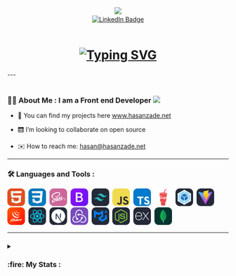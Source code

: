 <div id="header" align="center">
  <img src="https://miro.medium.com/max/1400/0*08Ge7j9DdoWx1KjA.gif" width="220"/>
  <div id="badges">
  <a href="your-linkedin-URL">
    <img src="https://img.shields.io/badge/LinkedIn-blue?style=for-the-badge&logo=linkedin&logoColor=white" alt="LinkedIn Badge"/>
  </a>
</div>
<img src="https://komarev.com/ghpvc/?username=hasan-hasanzade&style=flat-square&color=blue" alt=""/>
<h1>
 <a href="https://git.io/typing-svg"><img src="https://readme-typing-svg.demolab.com?font=Righteous&weight=500&size=35&duration=4000&pause=1000&color=EABE7B&center=true&vCenter=true&random=false&width=500&height=70&lines=Hi+There!+%F0%9F%91%8B;I'm+Hasan+Hasanzade" alt="Typing SVG" /></a>
</h1>
</div>
---
<img src="https://res.cloudinary.com/dp9ksc7yx/image/upload/v1704222154/Animation_amgorb.gif" width="100%" height='1px'/>

### :man_technologist: About Me : I am a Front end Developer <img src="https://media.giphy.com/media/WUlplcMpOCEmTGBtBW/giphy.gif" width="30">

- :floppy_disk: You can find my projects here www.hasanzade.net

- :elevator: I’m looking to collaborate on open source

- ✉️ How to reach me: hasan@hasanzade.net
---

### :hammer_and_wrench: Languages and Tools :

<div>
  <img src="https://github.com/tandpfun/skill-icons/blob/main/icons/HTML.svg" title="HTML5" alt="HTML" width="40" height="40"/>&nbsp;
  <img src="https://github.com/tandpfun/skill-icons/blob/main/icons/CSS.svg"  title="CSS3" alt="CSS" width="40" height="40"/>&nbsp;
  <img src="https://github.com/tandpfun/skill-icons/blob/main/icons/Sass.svg" title="SASS" alt="SASS" width="40" height="40"/>&nbsp;
  <img src="https://github.com/tandpfun/skill-icons/blob/main/icons/Bootstrap.svg" title="Bootstrap" alt="Java" width="40" height="40"/>&nbsp;
  <img src="https://github.com/tandpfun/skill-icons/blob/main/icons/TailwindCSS-Dark.svg" title="Tailwind" alt="Redux " width="40" height="40"/>&nbsp;
  <img src="https://github.com/tandpfun/skill-icons/blob/main/icons/JavaScript.svg" title="JavaScript" alt="JavaScript" width="40" height="40"/>&nbsp;
  <img src="https://github.com/tandpfun/skill-icons/blob/main/icons/TypeScript.svg" title="TypeScript" alt="JavaScript" width="40" height="40"/>&nbsp;
  <img src="https://github.com/devicons/devicon/blob/master/icons/gulp/gulp-plain.svg" title="gulp" alt="JavaScript" width="40" height="40"/>&nbsp;
  <img src="https://github.com/tandpfun/skill-icons/blob/main/icons/Webpack-Dark.svg" title="Webpack" alt="JavaScript" width="40" height="40"/>&nbsp;
  <img src="https://github.com/tandpfun/skill-icons/blob/main/icons/Vite-Dark.svg" title="Vite"  alt="Gatsby" width="40" height="40"/>&nbsp;
  <img src="https://github.com/tandpfun/skill-icons/blob/main/icons/JQuery.svg" title="JQuery"  alt="Gatsby" width="40" height="40"/>&nbsp;
  <img src="https://github.com/tandpfun/skill-icons/blob/main/icons/React-Dark.svg" title="React" alt="React" width="40" height="40"/>&nbsp;
  <img src="https://github.com/tandpfun/skill-icons/blob/main/icons/NextJS-Dark.svg" title="NextJS" alt="React" width="40" height="40"/>&nbsp;
  <img src="https://github.com/tandpfun/skill-icons/blob/main/icons/Redux.svg" title="Redux" alt="React" width="40" height="40"/>&nbsp;
  <img src="https://github.com/tandpfun/skill-icons/blob/main/icons/MaterialUI-Dark.svg" title="Material UI" alt="Material UI" width="40" height="40"/>&nbsp;
  <img src="https://github.com/tandpfun/skill-icons/blob/main/icons/NodeJS-Dark.svg" title="NodeJS" alt="NodeJS" width="40" height="40"/>&nbsp;
  <img src="https://github.com/tandpfun/skill-icons/blob/main/icons/ExpressJS-Dark.svg" title="ExpressJS" alt="NodeJS" width="40" height="40"/>&nbsp;
  <img src="https://github.com/tandpfun/skill-icons/blob/main/icons/MongoDB.svg" title="MongoDB" alt="MongoDB" width="40" height="40"/>&nbsp;
</div>

---

###
<details>
  <summary><h3>:fire: My Stats :</h3></summary>


[![GitHub Streak](http://github-readme-streak-stats.herokuapp.com?user=hasan-hasanzade&theme=dark&background=000000)](https://git.io/streak-stats)&nbsp;
  
   
<br/>
  
  
[![Top Langs](https://github-readme-stats.vercel.app/api/top-langs/?username=hasan-hasanzade&layout=compact&theme=vision-friendly-dark)](https://github.com/anuraghazra/github-readme-stats)&nbsp;
 

  <i>Random dev joke for you! (create your own by clicking here ↓)</i><br>
  
  
<a href="https://readme-jokes.vercel.app"><img align="center" src="https://readme-jokes.vercel.app/api?bgColor=%23212529&textColor=%2306d6a0&aColor=%2306d6a0&borderColor=%2306d6a0" alt="README Jokes"></a>


</details>


